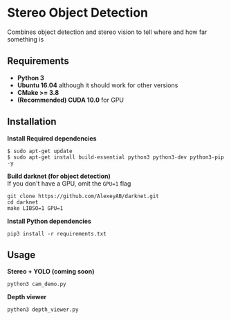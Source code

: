 # Stereo Object Detection
Combines object detection and stereo vision to tell where and how far something is

## Requirements
* **Python 3**  
* **Ubuntu 16.04** although it should work for other versions  
* **CMake >= 3.8**  
* **(Recommended) CUDA 10.0** for GPU  



## Installation

**Install Required dependencies**  
```
$ sudo apt-get update
$ sudo apt-get install build-essential python3 python3-dev python3-pip -y
```
**Build darknet (for object detection)**  
If you don't have a GPU, omit the `GPU=1` flag
```
git clone https://github.com/AlexeyAB/darknet.git
cd darknet
make LIBSO=1 GPU=1
```

**Install Python dependencies**  
```
pip3 install -r requirements.txt
```

## Usage
**Stereo + YOLO (coming soon)**
```
python3 cam_demo.py
```

**Depth viewer**
```
python3 depth_viewer.py
```
